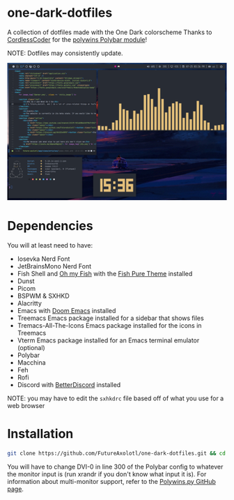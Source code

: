 # one-dark-dotfiles
A collection of dotfiles made with the One Dark colorscheme
Thanks to [CordlessCoder](https://github.com/CordlessCoder) for the [polywins Polybar module](https://github.com/CordlessCoder/polywins.py)!

NOTE: Dotfiles may consistently update.

![Preview](Preview.png)

# Dependencies
You will at least need to have:

* Iosevka Nerd Font
* JetBrainsMono Nerd Font
* Fish Shell and [Oh my Fish](https://github.com/oh-my-fish/oh-my-fish) with the [Fish Pure Theme](https://github.com/pure-fish/pure) installed
* Dunst
* Picom
* BSPWM & SXHKD
* Alacritty
* Emacs with [Doom Emacs](https://github.com/doomemacs/doomemacs) installed
* Treemacs Emacs package installed for a sidebar that shows files
* Tremacs-All-The-Icons Emacs package installed for the icons in Treemacs
* Vterm Emacs package installed for an Emacs terminal emulator (optional)
* Polybar
* Macchina
* Feh
* Rofi
* Discord with [BetterDiscord](https://github.com/BetterDiscord/BetterDiscord) installed

NOTE: you may have to edit the `sxhkdrc` file based off of what you use for a web browser

# Installation

``` sh
git clone https://github.com/FutureAxolotl/one-dark-dotfiles.git && cd one-dark-dotfiles && chmod +x install.sh && ./install.sh
```
You will have to change DVI-0 in line 300 of the Polybar config to whatever the monitor input is (run xrandr if you don't know what input it is). For information about multi-monitor support, refer to the [Polywins.py GitHub page](https://github.com/CordlessCoder/polywins.py).
